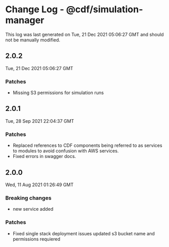 # Change Log - @cdf/simulation-manager

This log was last generated on Tue, 21 Dec 2021 05:06:27 GMT and should not be manually modified.

## 2.0.2
Tue, 21 Dec 2021 05:06:27 GMT

### Patches

- Missing S3 permissions for simulation runs

## 2.0.1
Tue, 28 Sep 2021 22:04:37 GMT

### Patches

- Replaced references to CDF components being referred to as services to modules to avoid confusion with AWS services.
- Fixed errors in swagger docs.

## 2.0.0
Wed, 11 Aug 2021 01:26:49 GMT

### Breaking changes

- new service added

### Patches

- Fixed single stack deployment issues updated s3 bucket name and permissions requiered

